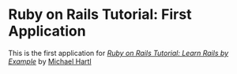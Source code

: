 # Ruby on Rails Tutorial: First Application

This is the first application for
[*Ruby on Rails Tutorial: Learn Rails by Example*](http://railstutorial.org/) by [Michael Hartl](http://michaelhartl.com)